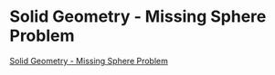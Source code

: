# Solid Geometry - Missing Sphere Problem
[Solid Geometry - Missing Sphere Problem](https://aiwithcloud.com/2022/09/16/solid_geometry___missing_sphere_problem/)